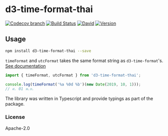 # d3-time-format-thai

[![Codecov branch](https://img.shields.io/codecov/c/github/kristw/d3-time-format-thai/master.svg?style=flat-square)](https://codecov.io/gh/kristw/d3-time-format-thai/branch/master)
[![Build Status](https://img.shields.io/travis/com/kristw/d3-time-format-thai/master.svg?style=flat-square)](https://travis-ci.com/kristw/d3-time-format-thai)
[![David](https://img.shields.io/david/dev/kristw/d3-time-format-thai.svg?style=flat-square)](https://david-dm.org/kristw/d3-time-format-thai?type=dev)
[![Version](https://img.shields.io/npm/v/d3-time-format-thai.svg?style=flat-square)](https://img.shields.io/npm/v/d3-time-format-thai.svg?style=flat-square)

## Usage

```sh
npm install d3-time-format-thai --save
```

`timeFormat` and `utcFormat` takes the same format string as `d3-time-format`'s.
[See documentation](https://github.com/d3/d3-time-format)

```ts
import { timeFormat, utcFormat } from 'd3-time-format-thai';

console.log(timeFormat('%a %0d %b')(new Date(2019, 10, 1)));
// ศ. 01 พ.ย.
```

The library was written in Typescript and provide typings as part of the package.

### License

Apache-2.0
